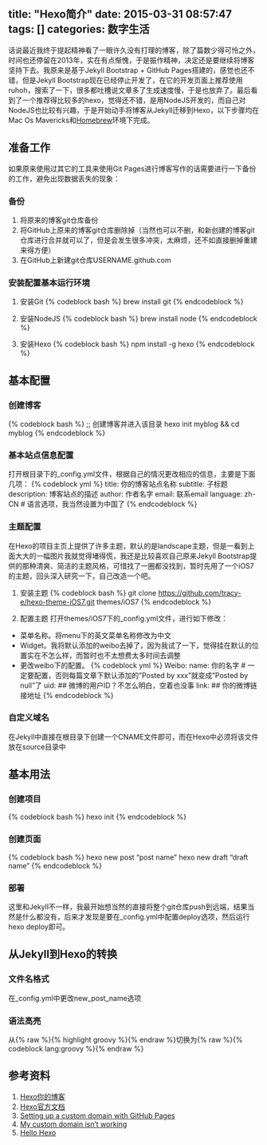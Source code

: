 title: "Hexo简介"
date: 2015-03-31 08:57:47
tags: []
categories: 数字生活
---


话说最近我终于提起精神看了一眼许久没有打理的博客，除了篇数少得可怜之外，时间也还停留在2013年，实在有点惭愧，于是振作精神，决定还是要继续将博客坚持下去。我原来是基于Jekyll Bootstrap + GitHub Pages搭建的，感觉也还不错，但是Jekyll Bootstrap现在已经停止开发了，在它的开发页面上推荐使用ruhoh，搜索了一下，很多都吐槽说文章多了生成速度慢，于是也放弃了。最后看到了一个推荐得比较多的hexo，觉得还不错，是用NodeJS开发的，而自己对NodeJS也比较有兴趣，于是开始动手将博客从Jekyll迁移到Hexo，以下步骤均在Mac Os Mavericks和[Homebrew](http://brew.sh)环境下完成。

## 准备工作
如果原来使用过其它的工具来使用Git Pages进行博客写作的话需要进行一下备份的工作，避免出现数据丢失的现象：
<!-- more -->
### 备份
1. 将原来的博客git仓库备份
2. 将GitHub上原来的博客git仓库删除掉（当然也可以不删，和新创建的博客git仓库进行合并就可以了，但是会发生很多冲突，太麻烦，还不如直接删掉重建来得方便）
3. 在GitHub上新建git仓库USERNAME.github.com

### 安装配置基本运行环境
1. 安装Git
{% codeblock bash %}
brew install git
{% endcodeblock %}

2. 安装NodeJS
{% codeblock bash %}
brew install node
{% endcodeblock %}

3. 安装Hexo
{% codeblock bash %}
npm install -g hexo
{% endcodeblock %}

## 基本配置
### 创建博客
{% codeblock bash %}
;; 创建博客并进入该目录
hexo init myblog && cd myblog
{% endcodeblock %}

### 基本站点信息配置
打开根目录下的_config.yml文件，根据自己的情况更改相应的信息，主要是下面几项：
{% codeblock yml %}
title: 你的博客站点名称
subtitle: 子标题
description: 博客站点的描述
author: 作者名字
email: 联系email
language: zh-CN # 语言选项，我当然设置为中国了
{% endcodeblock %}

### 主题配置
在Hexo的项目主页上提供了许多主题，默认的是landscape主题，但是一看到上面大大的一幅图片我就觉得堵得慌，我还是比较喜欢自己原来Jekyll Bootstrap提供的那种清爽、简洁的主题风格，可惜找了一圈都没找到，暂时先用了一个iOS7的主题，回头深入研究一下，自己改造一个吧。
1. 安装主题
{% codeblock bash %}
git clone https://github.com/tracy-e/hexo-theme-iOS7.git themes/iOS7
{% endcodeblock %}

2. 配置主题
打开themes/iOS7下的_config.yml文件，进行如下修改：
- 菜单名称。将menu下的英文菜单名称修改为中文
- Widget。我将默认添加的weibo去掉了，因为我试了一下，觉得挂在默认的位置实在不怎么样，而暂时也不太想费太多时间去调整
- 更改weibo下的配置。
{% codeblock yml %}
Weibo:
name: 你的名字 # 一定要配置，否则每篇文章下默认添加的”Posted by xxx”就变成”Posted by null”了
uid: ## 微博的用户ID？不怎么明白，空着也没事
link: ## 你的微博链接地址
{% endcodeblock %}

### 自定义域名
在Jekyll中直接在根目录下创建一个CNAME文件即可，而在Hexo中必须将该文件放在source目录中


## 基本用法
### 创建项目
{% codeblock bash %}
hexo init
{% endcodeblock %}

### 创建页面
{% codeblock bash %}
hexo new post “post name”
hexo new draft “draft name”
{% endcodeblock %}

### 部署
这里和Jekyll不一样，我最开始想当然的直接将整个git仓库push到远端，结果当然是什么都没有，后来才发现是要在_config.yml中配置deploy选项，然后运行hexo deploy即可。

## 从Jekyll到Hexo的转换
### 文件名格式
在_config.yml中更改new_post_name选项

### 语法高亮
从{% raw %}{% highlight groovy %}{% endraw %}切换为{% raw %}{% codeblock lang:groovy %}{% endraw %}

## 参考资料
1. [Hexo你的博客](http://ibruce.info/2013/11/22/hexo-your-blog/)
2. [Hexo官方文档](http://hexo.io/docs/index.html)
3. [Setting up a custom domain with GitHub Pages](https://help.github.com/articles/setting-up-a-custom-domain-with-github-pages)
4. [My custom domain isn’t working](https://help.github.com/articles/my-custom-domain-isn-t-working)
5. [Hello Hexo](http://snger.github.io/2013/12/31/hello-hexo/)
